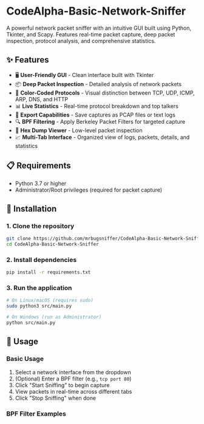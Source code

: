 # CodeAlpha-Basic-Network-Sniffer

A powerful network packet sniffer with an intuitive GUI built using Python, Tkinter, and Scapy. Features real-time packet capture, deep packet inspection, protocol analysis, and comprehensive statistics.


## ✨ Features

- 🖥️ **User-Friendly GUI** - Clean interface built with Tkinter
- 📦 **Deep Packet Inspection** - Detailed analysis of network packets
- 🎨 **Color-Coded Protocols** - Visual distinction between TCP, UDP, ICMP, ARP, DNS, and HTTP
- 📊 **Live Statistics** - Real-time protocol breakdown and top talkers
- 💾 **Export Capabilities** - Save captures as PCAP files or text logs
- 🔍 **BPF Filtering** - Apply Berkeley Packet Filters for targeted capture
- 🔐 **Hex Dump Viewer** - Low-level packet inspection
- 📈 **Multi-Tab Interface** - Organized view of logs, packets, details, and statistics

## 📋 Requirements

- Python 3.7 or higher
- Administrator/Root privileges (required for packet capture)

## 🚀 Installation

### 1. Clone the repository
```bash
git clone https://github.com/mrbugsniffer/CodeAlpha-Basic-Network-Sniffer
cd CodeAlpha-Basic-Network-Sniffer
```

### 2. Install dependencies
```bash
pip install -r requirements.txt
```

### 3. Run the application
```bash
# On Linux/macOS (requires sudo)
sudo python3 src/main.py

# On Windows (run as Administrator)
python src/main.py
```

## 📖 Usage

### Basic Usage
1. Select a network interface from the dropdown
2. (Optional) Enter a BPF filter (e.g., `tcp port 80`)
3. Click "Start Sniffing" to begin capture
4. View packets in real-time across different tabs
5. Click "Stop Sniffing" when done

### BPF Filter Examples
